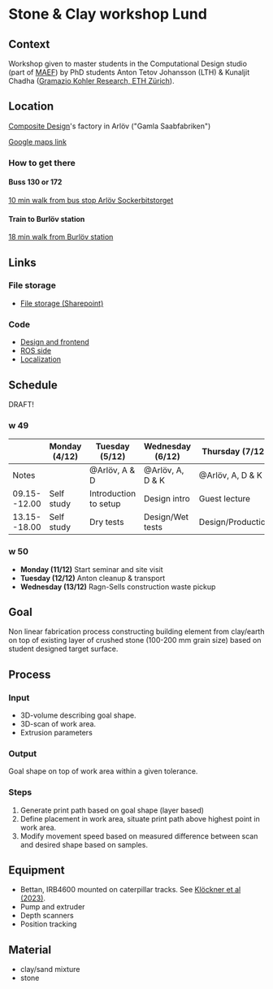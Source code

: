 # Stone & Clay workshop Lund

## Context

Workshop given to master students in the Computational Design studio (part of
[MAEF](https://www.lth.se/english/master-programme-structure/maef/)) by PhD
students Anton Tetov Johansson (LTH) & Kunaljit Chadha ([Gramazio Kohler
Research, ETH Zürich](https://gramaziokohler.arch.ethz.ch/)).

## Location

[Composite Design](https://www.composite-design-sweden.com/)'s factory in Arlöv
("Gamla Saabfabriken") 

[Google maps link](https://maps.app.goo.gl/uRWeMaJthnySdcUT6)

### How to get there

#### Buss 130 or 172

[10 min walk from bus stop Arlöv Sockerbitstorget](https://maps.app.goo.gl/GxAtCrZTEqiAcE4U7)

#### Train to Burlöv station

[18 min walk from Burlöv station](https://maps.app.goo.gl/21KMc5Jw8nuQVAnN9)

## Links

### File storage

- [File storage (Sharepoint)](https://lunduniversityo365.sharepoint.com/:f:/r/sites/bioDigitalMatter/Delade%20dokument/Stone%20and%20Clay%20workshop%202023?csf=1&web=1&e=wVlJ8l)

### Code
- [Design and frontend](https://github.com/biodigitalmatter/stone_clay_py)
- [ROS side](https://github.com/biodigitalmatter/stone_clay_ros)
- [Localization](https://github.com/biodigitalmatter/compas_mrr)

## Schedule

DRAFT!

### w 49
|              | Monday (4/12)           | Tuesday (5/12)        | Wednesday (6/12)          | Thursday (7/12)   | Friday (8/12)           |
| ------------ | ----------------------- | --------------------- | ------------------------- | ----------------- | ----------------------- |
| Notes        |                         | @Arlöv, A & D         | @Arlöv, A, D & K          | @Arlöv, A, D & K  | @Arlöv, A, D & K        |
| 09.15--12.00 | Self study              | Introduction to setup | Design intro              | Guest lecture     | Design/Production       |
| 13.15--18.00 | Self study              | Dry tests             | Design/Wet tests          | Design/Production | Production, summary, AW |

### w 50

- **Monday (11/12)** Start seminar and site visit
- **Tuesday (12/12)** Anton cleanup & transport
- **Wednesday (13/12)** Ragn-Sells construction waste pickup

## Goal

Non linear fabrication process constructing building element from clay/earth on
top of existing layer of crushed stone (100-200 mm grain size) based on student
designed target surface.

## Process

### Input

- 3D-volume describing goal shape.
- 3D-scan of work area.
- Extrusion parameters

### Output

Goal shape on top of work area within a given tolerance.

### Steps

1. Generate print path based on goal shape (layer based)
2. Define placement in work area, situate print path above highest point in work
   area.
3. Modify movement speed based on measured difference between scan and desired shape based on samples.

## Equipment

- Bettan, IRB4600 mounted on caterpillar tracks. See [Klöckner et al
  (2023)](https://doi.org/10.22260/ISARC2023/0014).
- Pump and extruder
- Depth scanners
- Position tracking

## Material

- clay/sand mixture
- stone
